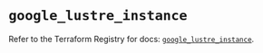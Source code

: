 # `google_lustre_instance`

Refer to the Terraform Registry for docs: [`google_lustre_instance`](https://registry.terraform.io/providers/hashicorp/google/6.38.0/docs/resources/lustre_instance).
